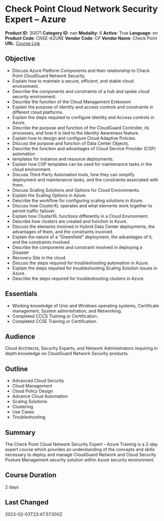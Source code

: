 # Check Point Cloud Network Security Expert – Azure

**Product ID**: 30071
**Category ID**: nan
**Modality**: 6
**Active**: True
**Language**: en
**Product Code**: CNSE-AZURE
**Vendor Code**: CP
**Vendor Name**: Check Point
**URL**: [Course Link](https://www.fastlaneus.com/course/checkpoint-cnse-azure)

## Objective
- Discuss Azure Platform Components and their relationship to Check Point CloudGuard Network Security.
- Explain how to maintain a secure, efficient, and stable cloud environment.
- Describe the components and constraints of a hub and spoke cloud security environment.
- Describe the function of the Cloud Management Extension
- Explain the purpose of identity and access controls and constraints in different cloud platforms.
- Explain the steps required to configure Identity and Access controls in Azure.
- Describe the purpose and function of the CloudGuard Controller, its processes, and how it is tied to the Identity Awareness feature.
- Explain how to design and configure Cloud Adaptive Policies.
- Discuss the purpose and function of Data Center Objects.
- Describe the function and advantages of Cloud Service Provider (CSP) automation
- templates for instance and resource deployments.
- Explain how CSP templates can be used for maintenance tasks in the cloud environment.
- Discuss Third-Party Automation tools, how they can simplify deployment and maintenance tasks, and the constraints associated with them.
- Discuss Scaling Solutions and Options for Cloud Environments.
- Explain the Scaling Options in Azure.
- Describe the workflow for configuring scaling solutions in Azure.
- Discuss how ClusterXL operates and what elements work together to permit traffic failover.
- Explain how ClusterXL functions differently in a Cloud Environment.
- Describe how clusters are created and function in Azure.
- Discuss the elements involved in Hybrid Data Center deployments, the advantages of them, and the constraints involved.
- Explain the nature of a “Greenfield” deployment, the advantages of it, and the constraints involved.
- Describe the components and constraint involved in deploying a Disaster
- Recovery Site in the cloud.
- Discuss the steps required for troubleshooting automation in Azure.
- Explain the steps required for troubleshooting Scaling Solution issues in Azure.
- Describe the steps required for troubleshooting clusters in Azure.

## Essentials
- Working knowledge of Unix and Windows operating systems, Certificate management, System administration, and Networking.
- Completed CCCS Training or Certification.
- Completed CCSE Training or Certification.

## Audience
Cloud Architects, Security Experts, and Network Administrators requiring in depth knowledge on CloudGuard Network Security products.

## Outline
- Advanced Cloud Security
- Cloud Management
- Cloud Policy Design
- Advance Cloud Automation
- Scaling Solutions
- Clustering
- Use Cases
- Troubleshooting

## Summary
The Check Point Cloud Network Security Expert – Azure Training is a 2-day expert course which provides an understanding of the concepts and skills necessary to deploy and manage CloudGuard Network and Cloud Security Posture Management security solution within Azure security environment.

## Course Duration
2 days

## Last Changed
2023-02-03T23:47:57.000Z
